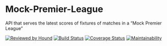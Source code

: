 # Mock-Premier-League
API that serves the latest scores of fixtures of matches in a “Mock Premier League”

[![Reviewed by Hound](http://img.shields.io/badge/Reviewed%20By-Hound-%23a874d1)](https://houndci.com)
[![Build Status](https://travis-ci.org/tobslob/Mock-Premier-League.svg?branch=master)](https://travis-ci.org/tobslob/Mock-Premier-League.svg?branch=master)
[![Coverage Status](https://coveralls.io/repos/github/tobslob/Mock-Premier-League/badge.svg?branch=master)](https://coveralls.io/github/tobslob/Mock-Premier-League?branch=master)
[![Maintainability](https://api.codeclimate.com/v1/badges/1f78f6d74b35d99749f3/maintainability)](https://codeclimate.com/github/tobslob/Mock-Premier-League/maintainability)
